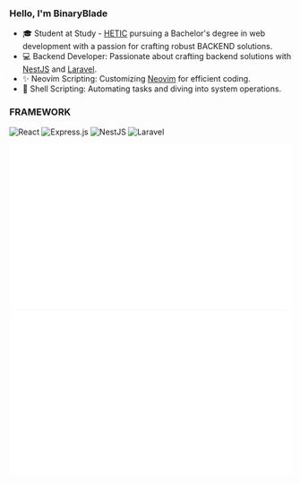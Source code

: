 ### Hello, I'm BinaryBlade
  - 🎓 Student at Study - [HETIC](https://www.hetic.net/) pursuing a Bachelor's degree in web development with a passion for crafting robust BACKEND solutions.
  - 💻 Backend Developer: Passionate about crafting backend solutions with [NestJS](https://nestjs.com/) and [Laravel](https://laravel.com).
  - ✨ Neovim Scripting: Customizing [Neovim](https://neovim.io/) for efficient coding.
  - 🐚 Shell Scripting: Automating tasks and diving into system operations.

### FRAMEWORK
![React](https://shields.io/badge/react-black?logo=react&style=for-the-badge)
![Express.js](https://img.shields.io/badge/express.js-%23404d59.svg?style=for-the-badge&logo=express&logoColor=%2361DAFB)
![NestJS](https://img.shields.io/badge/nestjs-%23E0234E.svg?style=for-the-badge&logo=nestjs&logoColor=white)
![Laravel](https://img.shields.io/badge/laravel-%23FF2D20.svg?style=for-the-badge&logo=laravel&logoColor=white)

![](https://raw.githubusercontent.com/Binary-Blade/github-stats/master/generated/overview.svg#gh-dark-mode-only) ![](https://raw.githubusercontent.com/Binary-Blade/github-stats/master/generated/languages.svg#gh-dark-mode-only)
